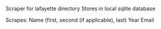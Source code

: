 Scraper for lafayette directory
Stores in local sqlite database

Scrapes:
    Name (first, second (if applicable), last) 
    Year 
    Email
